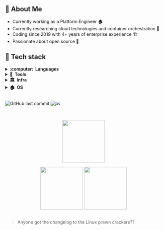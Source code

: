 
## :space_invader: About Me

- Currently working as a Platform Engineer 🏠
- Currently researching cloud technologies and container orchestration 🔭
- Coding since 2019 with 4+ years of enterprise experience 🏗️
- Passionate about open source 💙

## 🧪 Tech stack
<details>
  <summary><b>:computer: &nbsp;Languages</b></summary>
  <br/>
  
[![Go](https://img.shields.io/badge/--00ADD8?logo=go&logoColor=ffffff)](https://golang.org/)&nbsp;
[![Python](https://img.shields.io/badge/--3776AB?logo=Python&logoColor=ffffff)](https://www.python.org/)
[![Shell](https://img.shields.io/badge/--4EAA25?logo=gnubash&logoColor=ffffff)](https://en.wikipedia.org/wiki/Bash_(Unix_shell)#:~:text=Bash%2C%20short%20for%20Bourne%2DAgain,Fox%20for%20the%20GNU%20Project.) 

</details>

<details>
  <summary><b>🧰 &nbsp;Tools</b></summary>
  <br/>
  
[![Docker](https://img.shields.io/badge/--2496ED?logo=docker&logoColor=ffffff)](https://www.docker.com/)&nbsp;
[![Terraform](https://img.shields.io/badge/--844FBA?logo=terraform&logoColor=ffffff)](https://www.terraform.io/)
[![git](https://img.shields.io/badge/--F05032?logo=git&logoColor=ffffff)](https://git-scm.com/)

</details>

<details>
  <summary><b>🏛️ &nbsp;Infra</b></summary>
  <br/>

[![AWS](https://img.shields.io/badge/--FF9900?logo=amazon&logoColor=ffffff)](https://aws.amazon.com/)&nbsp;
[![GitHub](https://img.shields.io/badge/--181717?logo=github&logoColor=ffffff)](https://github.com/)
[![Jira](https://img.shields.io/badge/--0052CC?logo=jirasoftware&logoColor=ffffff)](https://developer.atlassian.com/cloud/jira/platform/rest/v3/intro/#version)

</details>

<details>
  <summary><b>🏠 &nbsp;OS</b></summary>
  <br/>

[![Linux](https://img.shields.io/badge/--FCC624?logo=linux&logoColor=ffffff)](https://www.linux.org/)&nbsp;
[![NixOs](https://img.shields.io/badge/--5277C3?logo=NixOS&logoColor=ffffff)](https://nixos.org/)

</details>

## 

![GitHub last commit](https://img.shields.io/github/last-commit/savedra1/savedra1) ![pv](https://pageview.vercel.app/?github_user=savedra1)

  <br/>
    <p align="center">
        <img height="137px" src="https://github-readme-streak-stats.herokuapp.com/?user=savedra1&hide_border=true&theme=nord" />
    </p>
    <p align="center">
        <img height="137px" src="https://github-readme-stats.vercel.app/api?username=savedra1&hide_title=true&hide_border=true&show_icons=true&include_all_commits=true&count_private=true&line_height=21&theme=nord" /> <img height="137px" src="https://github-readme-stats.vercel.app/api/top-langs/?username=savedra1&hide=html&hide_title=true&hide_border=true&layout=compact&langs_count=8&theme=nord" />
    </p>


##
> Anyone got the changelog to the Linux prawn crackers??
